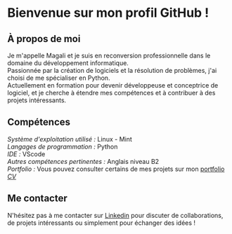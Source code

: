 # Bienvenue sur mon profil GitHub ! 
## À propos de moi
Je m'appelle Magali et je suis en reconversion professionnelle dans le domaine du développement informatique.  
Passionnée par la création de logiciels et la résolution de problèmes, j'ai choisi de me spécialiser en Python.  
Actuellement en formation pour devenir développeuse et conceptrice de logiciel, et je cherche à étendre mes compétences et à contribuer à des projets intéressants.

## Compétences
*Système d'exploitation utilisé :* Linux - Mint  
*Langages de programmation :* Python  
*IDE :* VScode  
*Autres compétences pertinentes :* Anglais niveau B2  
*Portfolio :* Vous pouvez consulter certains de mes projets sur mon [portfolio](https://www.canva.com/design/DAF_kTwh-Mc/_duFLRaiz7uWQDO29_aWGg/view?utm_content=DAF_kTwh-Mc&utm_campaign=designshare&utm_medium=link&utm_source=editor)  
*[CV](https://www.canva.com/design/DAF_lO8_Ju4/FdQ8M4F0vA1FuHqPBmaPGQ/view?utm_content=DAF_lO8_Ju4&utm_campaign=designshare&utm_medium=link&utm_source=editor)*  

## Me contacter
N'hésitez pas à me contacter sur [Linkedin](https://www.linkedin.com/in/magali-courté) pour discuter de collaborations, de projets intéressants ou simplement pour échanger des idées !
